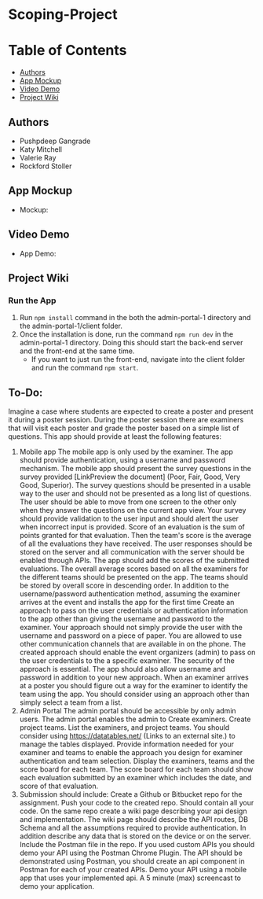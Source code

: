 # Scoping-Project

# Table of Contents
- [Authors](#authors)
- [App Mockup](#mockup)
- [Video Demo](#demo)
- [Project Wiki](#wiki)

## Authors <a name="authors"></a> 
- Pushpdeep Gangrade
- Katy Mitchell 
- Valerie Ray
- Rockford Stoller

## App Mockup <a name="mockup"></a>
- Mockup: 

## Video Demo <a name="demo"></a>
- App Demo: 

## Project Wiki <a name="wiki"></a>
### Run the App
1. Run `npm install` command in the both the admin-portal-1 directory and the admin-portal-1/client folder. 
2. Once the installation is done, run the command `npm run dev` in the admin-portal-1 directory. 
   Doing this should start the back-end server and the front-end at the same time.
   - If you want to just run the front-end, navigate into the client folder and run the command `npm start`.

## To-Do:
Imagine a case where students are expected to create a poster and present it during a poster session. During the poster session there are examiners that will visit each poster and grade the poster based on a simple list of questions. This app should provide at least the following features:

1. Mobile app
    The mobile app is only used by the examiner.
    The app should provide authentication, using a username and password mechanism.
    The mobile app should present the survey questions in the survey provided [LinkPreview the document] (Poor, Fair, Good, Very Good, Superior). The survey questions should be presented in a usable way to the user and should not be presented as a long list of questions. The user should be able to move from one screen to the other only when they answer the questions on the current app view. Your survey should provide validation to the user input and should alert the user when incorrect input is provided.
    Score of an evaluation is the sum of points granted for that evaluation. Then the team's score is the average of all the evaluations they have received.
    The user responses should be stored on the server and all communication with the server should be enabled through APIs.
    The app should add the scores of the submitted evaluations. The overall average scores based on all the examiners for the different teams should be presented on the app. The teams should be stored by overall score in descending order.
    In addition to the username/password authentication method, assuming the examiner arrives at the event and installs the app for the first time
    Create an approach to pass on the user credentials or authentication information to the app other than giving the username and password to the examiner. Your approach should not simply provide the user with the username and password on a piece of paper. You are allowed to use other communication channels that are available in on the phone.
    The created approach should enable the event organizers (admin) to pass on the user credentials to the a specific examiner. The security of the approach is essential.
    The app should also allow username and password in addition to your new approach.
    When an examiner arrives at a poster you should figure out a way for the examiner to identify the team using the app. You should consider using an approach other than simply select a team from a list.
2. Admin Portal
    The admin portal should be accessible by only admin users.
    The admin portal enables the admin to
    Create examiners. 
    Create project teams.
    List the examiners, and project teams. You should consider using https://datatables.net/ (Links to an external site.) to manage the tables displayed.
    Provide information needed for your examiner and teams to enable the approach you design for examiner authentication and team selection.
    Display the examiners, teams and the score board for each team.
    The score board for each team should show each evaluation submitted by an examiner which includes the date, and score of that evaluation.
3. Submission should include:
    Create a Github or Bitbucket repo for the assignment.
    Push your code to the created repo. Should contain all your code. 
    On the same repo create a wiki page describing your api design and implementation. The wiki page should describe the API routes, DB Schema and all the assumptions required to provide authentication. In addition describe any data that is stored on the device or on the server.
    Include the Postman file in the repo.
    If you used custom APIs you should demo your API using the Postman Chrome Plugin. The API should be demonstrated using Postman, you should create an api component in Postman for each of your created APIs.
    Demo your API using a mobile app that uses your implemented api.
    A 5 minute (max) screencast to demo your application.